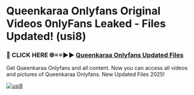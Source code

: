 # Queenkaraa Onlyfans Original Videos 0nlyFans Leaked - Files Updated! (usi8)

<h3>🔴 CLICK HERE 🌐==►► <a href="https://tinyurl.com/2m67pmp6" rel="nofollow">Queenkaraa Onlyfans Updated Files</a></h3>

Get Queenkaraa Onlyfans and all content. Now you can access all videos and pictures of Queenkaraa Onlyfans. New Updated Files 2025!

[![usi8](https://i.imgur.com/H4QAA4z.gif)](https://tinyurl.com/2m67pmp6)